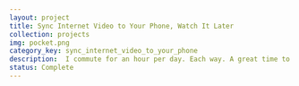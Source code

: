 ```yaml
---
layout: project
title: Sync Internet Video to Your Phone, Watch It Later
collection: projects
img: pocket.png
category_key: sync_internet_video_to_your_phone
description:  I commute for an hour per day. Each way. A great time to catch up on some web video - but the cellphone signal is way too patchy. If I sync videos to my phone's local storage, I can watch them even with no reception. How can I do that?
status: Complete
---
```

